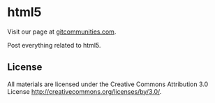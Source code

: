 # html5

Visit our page at [gitcommunities.com](http://gitcommunities.com/communities/html5).

Post everything related to html5.
## License
All materials are licensed under the Creative Commons Attribution 3.0 License
http://creativecommons.org/licenses/by/3.0/.